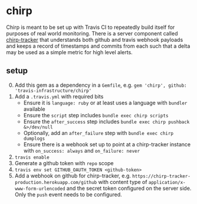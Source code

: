 # chirp

Chirp is meant to be set up with Travis CI to repeatedly build itself for purposes of real world monitoring.  There is a
server component called [chirp-tracker](https://github.com/travis-infrastructure/chirp-tracker) that understands both
github and travis webhook payloads and keeps a record of timestamps and commits from each such that a delta may be used
as a simple metric for high level alerts.

## setup

0. Add this gem as a dependency in a `Gemfile`, e.g. `gem 'chirp', github: 'travis-infrastructure/chirp'`
0. Add a `.travis.yml` with required bits
    * Ensure it is `language: ruby` or at least uses a language with `bundler` available
    * Ensure the `script` step includes `bundle exec chirp scripts`
    * Ensure the `after_success` step includes `bundle exec chirp pushback &>/dev/null`
    * Optionally, add an `after_failure` step with `bundle exec chirp dumplogs`
    * Ensure there is a webhook set up to point at a chirp-tracker instance with `on_success: always` and `on_failure:
      never`
0. `travis enable`
0. Generate a github token with `repo` scope
0. `travis env set GITHUB_OAUTH_TOKEN <github-token>`
0. Add a webhook on github for chirp-tracker, e.g. `https://chirp-tracker-production.herokuapp.com/github` with content
   type of `application/x-www-form-urlencoded` and the secret token configured on the server side.  Only the `push`
event needs to be configured.
